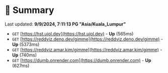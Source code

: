 # 📖 Summary
Last updated: **9/9/2024, 7:11:13 PG "Asia/Kuala_Lumpur"**

- `GET` [https://hst.ujol.dev](https://hst.ujol.dev) - **Up** (565ms)
- `GET` [https://reddviz.deno.dev/gimme](https://reddviz.deno.dev/gimme) - **Up** (5373ms)
- `GET` [https://reddviz.amar.kim/gimme](https://reddviz.amar.kim/gimme) - **Up** (740ms)
- `GET` [https://dumb.onrender.com](https://dumb.onrender.com) - **Up** (627ms)
